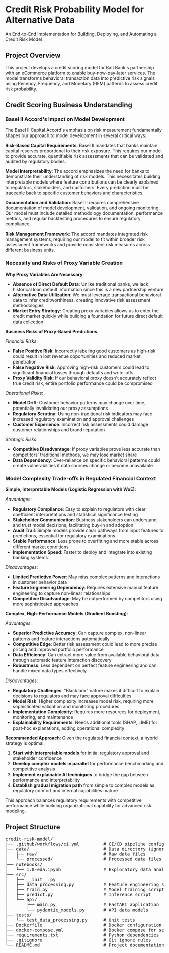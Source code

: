 # Credit Risk Probability Model for Alternative Data

An End-to-End Implementation for Building, Deploying, and Automating a Credit Risk Model

## Project Overview

This project develops a credit scoring model for Bati Bank's partnership with an eCommerce platform to enable buy-now-pay-later services. The model transforms behavioral transaction data into predictive risk signals using Recency, Frequency, and Monetary (RFM) patterns to assess credit risk probability.

## Credit Scoring Business Understanding

### Basel II Accord's Impact on Model Development

The Basel II Capital Accord's emphasis on risk measurement fundamentally shapes our approach to model development in several critical ways:

**Risk-Based Capital Requirements**: Basel II mandates that banks maintain capital reserves proportional to their risk exposure. This requires our model to provide accurate, quantifiable risk assessments that can be validated and audited by regulatory bodies.

**Model Interpretability**: The accord emphasizes the need for banks to demonstrate their understanding of risk models. This necessitates building interpretable models where feature contributions can be clearly explained to regulators, stakeholders, and customers. Every prediction must be traceable back to specific customer behaviors and characteristics.

**Documentation and Validation**: Basel II requires comprehensive documentation of model development, validation, and ongoing monitoring. Our model must include detailed methodology documentation, performance metrics, and regular backtesting procedures to ensure regulatory compliance.

**Risk Management Framework**: The accord mandates integrated risk management systems, requiring our model to fit within broader risk assessment frameworks and provide consistent risk measures across different business units.

### Necessity and Risks of Proxy Variable Creation

**Why Proxy Variables Are Necessary**:
- **Absence of Direct Default Data**: Unlike traditional banks, we lack historical loan default information since this is a new partnership venture
- **Alternative Data Utilization**: We must leverage transactional behavioral data to infer creditworthiness, creating innovative risk assessment methodologies
- **Market Entry Strategy**: Creating proxy variables allows us to enter the credit market quickly while building a foundation for future direct default data collection

**Business Risks of Proxy-Based Predictions**:

*Financial Risks*:
- **False Positive Risk**: Incorrectly labeling good customers as high-risk could result in lost revenue opportunities and reduced market penetration
- **False Negative Risk**: Approving high-risk customers could lead to significant financial losses through defaults and write-offs
- **Proxy Validity Risk**: If our behavioral proxy doesn't accurately reflect true credit risk, entire portfolio performance could be compromised

*Operational Risks*:
- **Model Drift**: Customer behavior patterns may change over time, potentially invalidating our proxy assumptions
- **Regulatory Scrutiny**: Using non-traditional risk indicators may face increased regulatory examination and approval challenges
- **Customer Experience**: Incorrect risk assessments could damage customer relationships and brand reputation

*Strategic Risks*:
- **Competitive Disadvantage**: If proxy variables prove less accurate than competitors' traditional methods, we may lose market share
- **Data Dependency**: Over-reliance on specific behavioral patterns could create vulnerabilities if data sources change or become unavailable

### Model Complexity Trade-offs in Regulated Financial Context

**Simple, Interpretable Models (Logistic Regression with WoE)**:

*Advantages*:
- **Regulatory Compliance**: Easy to explain to regulators with clear coefficient interpretations and statistical significance testing
- **Stakeholder Communication**: Business stakeholders can understand and trust model decisions, facilitating buy-in and adoption
- **Audit Trail**: Simple models provide clear pathways from input features to predictions, essential for regulatory examinations
- **Stable Performance**: Less prone to overfitting and more stable across different market conditions
- **Implementation Speed**: Faster to deploy and integrate into existing banking systems

*Disadvantages*:
- **Limited Predictive Power**: May miss complex patterns and interactions in customer behavior data
- **Feature Engineering Dependency**: Requires extensive manual feature engineering to capture non-linear relationships
- **Competitive Disadvantage**: May be outperformed by competitors using more sophisticated approaches

**Complex, High-Performance Models (Gradient Boosting)**:

*Advantages*:
- **Superior Predictive Accuracy**: Can capture complex, non-linear patterns and feature interactions automatically
- **Competitive Edge**: Better risk assessment could lead to more precise pricing and improved portfolio performance
- **Data Efficiency**: Can extract more value from available behavioral data through automatic feature interaction discovery
- **Robustness**: Less dependent on perfect feature engineering and can handle mixed data types effectively

*Disadvantages*:
- **Regulatory Challenges**: "Black box" nature makes it difficult to explain decisions to regulators and may face approval difficulties
- **Model Risk**: Higher complexity increases model risk, requiring more sophisticated validation and monitoring procedures
- **Implementation Complexity**: Requires more resources for deployment, monitoring, and maintenance
- **Explainability Requirements**: Needs additional tools (SHAP, LIME) for post-hoc explanations, adding operational complexity

**Recommended Approach**:
Given the regulated financial context, a hybrid strategy is optimal:
1. **Start with interpretable models** for initial regulatory approval and stakeholder confidence
2. **Develop complex models in parallel** for performance benchmarking and competitive analysis
3. **Implement explainable AI techniques** to bridge the gap between performance and interpretability
4. **Establish gradual migration path** from simple to complex models as regulatory comfort and internal capabilities mature

This approach balances regulatory requirements with competitive performance while building organizational capability for advanced risk modeling.

## Project Structure
<pre>
credit-risk-model/
├── .github/workflows/ci.yml         # CI/CD pipeline configuration
├── data/                            # Data directory (ignored by git)
│   ├── raw/                         # Raw data files
│   └── processed/                   # Processed data files
├── notebooks/
│   └── 1.0-eda.ipynb                # Exploratory data analysis notebook
├── src/
│   ├── __init__.py
│   ├── data_processing.py           # Feature engineering scripts
│   ├── train.py                     # Model training script
│   ├── predict.py                   # Inference script
│   └── api/
│       ├── main.py                  # FastAPI application
│       └── pydantic_models.py       # API data models
├── tests/
│   └── test_data_processing.py      # Unit tests
├── Dockerfile                       # Docker configuration
├── docker-compose.yml               # Docker compose for services
├── requirements.txt                 # Python dependencies
├── .gitignore                       # Git ignore rules
└── README.md                        # Project documentation
</pre>